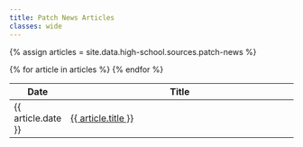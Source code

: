 ```yaml
---
title: Patch News Articles
classes: wide
---
```


<style>
  thead th:nth-child(2) {
    width: 99%;
  }
</style>

{% assign articles = site.data.high-school.sources.patch-news %}

<table>
  <thead>
    <th>Date</th>
    <th>Title</th>
  </thead>
  <tbody>
    {% for article in articles %}
      <tr>
        <td>{{ article.date }}</td>
        <td><a href="{{ article.url }}">{{ article.title }}</a></td>
      </tr>
    {% endfor %}
  </tbody>
</table>
